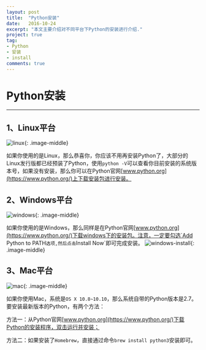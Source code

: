```yaml
---
layout: post
title:  "Python安装"
date:   2016-10-24
excerpt: "本文主要介绍对不同平台下Python的安装进行介绍."
project: true
tag:
- Python 
- 安装
- install
comments: true
---
```

# Python安装
---

## 1、Linux平台

![linux](http://px.thea.cn/Public/Upload/1325969/Intro/1427168598.png){: .image-middle}

如果你使用的是Linux，那么恭喜你，你应该不用再安装Python了，大部分的Linux发行版都已经预装了Python，使用`python -V`可以查看你目前安装的系统版本号，如果没有安装，那么你可以在Python官网[www.python.org](https://www.python.org/)上下载安装包进行安装。

## 2、Windows平台

![windows](http://www.1tong.com/uploads/wallpaper/economy/915-3-730x456.jpg){: .image-middle}

如果你使用的是Windows，那么同样是在Python官网[www.python.org](https://www.python.org/)下载windows下的安装包。注意，一定要勾选`Add Python to PATH`选项,然后点击`Install Now`即可完成安装。
![windows-install](http://www.liaoxuefeng.com/files/attachments/0014466016166222cc7c2907cef4caab66ad8d53e77841e000/l){: .image-middle}

## 3、Mac平台

![mac](http://pic.58pic.com/58pic/13/43/35/74e58PICH56_1024.jpg){: .image-middle}

如果你使用Mac，系统是`OS X 10.8~10.10`，那么系统自带的Python版本是2.7。要安装最新版本的Python，有两个方法：

方法一：从Python官网[www.python.org](https://www.python.org/)下载Python的安装程序，双击运行并安装；

方法二：如果安装了`Homebrew`，直接通过命令`brew install python3`安装即可。
